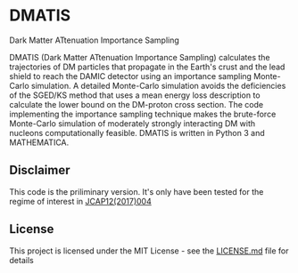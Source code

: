# DMATIS
Dark Matter ATtenuation Importance Sampling

DMATIS (Dark Matter ATtenuation Importance Sampling) calculates the trajectories of DM particles that propagate in the Earth's crust and the lead shield to reach the DAMIC detector using an importance sampling Monte-Carlo simulation. A detailed Monte-Carlo simulation avoids the deficiencies of the SGED/KS method that uses a mean energy loss description to calculate the lower bound on the DM-proton cross section. The code implementing the importance sampling technique makes the brute-force Monte-Carlo simulation of moderately strongly interacting DM with nucleons computationally feasible. DMATIS is written in Python 3 and MATHEMATICA.

## Disclaimer
This code is the priliminary version. It's only have been tested for the regime of interest in [JCAP12(2017)004](http://iopscience.iop.org/article/10.1088/1475-7516/2017/12/004/meta)

## License
This project is licensed under the MIT License - see the [LICENSE.md](LICENSE.md) file for details
